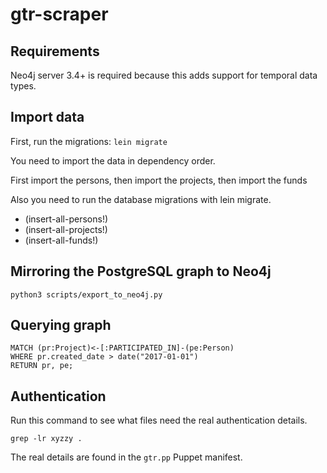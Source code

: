 # gtr-scraper

## Requirements

Neo4j server 3.4+ is required because this adds support for temporal data types.

## Import data

First, run the migrations: `lein migrate`

You need to import the data in dependency order.

First import the persons, then import the projects, then import the funds

Also you need to run the database migrations with lein migrate.

* (insert-all-persons!)
* (insert-all-projects!)
* (insert-all-funds!)

## Mirroring the PostgreSQL graph to Neo4j

    python3 scripts/export_to_neo4j.py

## Querying graph

    MATCH (pr:Project)<-[:PARTICIPATED_IN]-(pe:Person)
    WHERE pr.created_date > date("2017-01-01")
    RETURN pr, pe;

## Authentication

Run this command to see what files need the real authentication details.

    grep -lr xyzzy .

The real details are found in the `gtr.pp` Puppet manifest.
